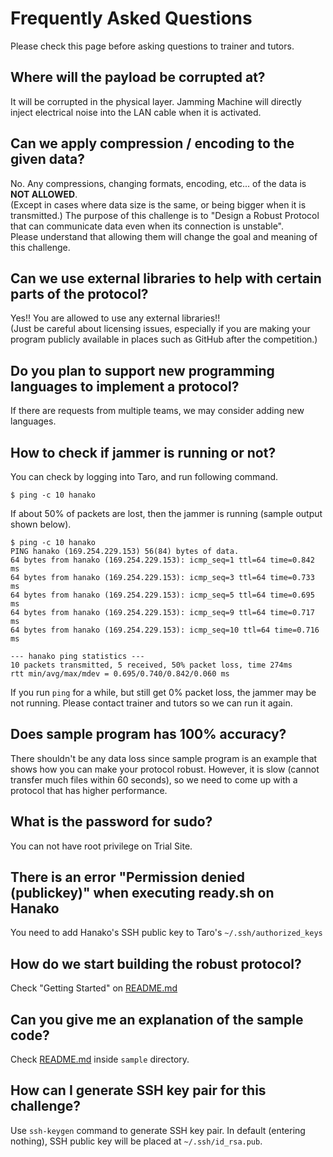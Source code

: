 # Frequently Asked Questions

Please check this page before asking questions to trainer and tutors.

## Where will the payload be corrupted at?

It will be corrupted in the physical layer. Jamming Machine will directly inject electrical noise into the LAN cable when it is activated.

## Can we apply compression / encoding to the given data?

No. Any compressions, changing formats, encoding, etc... of the data is **NOT ALLOWED**.  
(Except in cases where data size is the same, or being bigger when it is transmitted.) 
The purpose of this challenge is to "Design a Robust Protocol that can communicate data even when its connection is unstable".  
Please understand that allowing them will change the goal and meaning of this challenge.

## Can we use external libraries to help with certain parts of the protocol?

Yes!! You are allowed to use any external libraries!!  
(Just be careful about licensing issues, especially if you are making your program publicly available in places such as GitHub after the competition.)

## Do you plan to support new programming languages to implement a protocol?

If there are requests from multiple teams, we may consider adding new languages.

## How to check if jammer is running or not?

You can check by logging into Taro, and run following command.

```
$ ping -c 10 hanako
```

If about 50% of packets are lost, then the jammer is running (sample output shown below).

```
$ ping -c 10 hanako
PING hanako (169.254.229.153) 56(84) bytes of data.
64 bytes from hanako (169.254.229.153): icmp_seq=1 ttl=64 time=0.842 ms
64 bytes from hanako (169.254.229.153): icmp_seq=3 ttl=64 time=0.733 ms
64 bytes from hanako (169.254.229.153): icmp_seq=5 ttl=64 time=0.695 ms
64 bytes from hanako (169.254.229.153): icmp_seq=9 ttl=64 time=0.717 ms
64 bytes from hanako (169.254.229.153): icmp_seq=10 ttl=64 time=0.716 ms

--- hanako ping statistics ---
10 packets transmitted, 5 received, 50% packet loss, time 274ms
rtt min/avg/max/mdev = 0.695/0.740/0.842/0.060 ms
```

If you run `ping` for a while, but still get 0% packet loss, the jammer may be not running. 
Please contact trainer and tutors so we can run it again.

## Does sample program has 100% accuracy?

There shouldn't be any data loss since sample program is an example that shows how you can make your protocol robust. However, it is slow (cannot transfer much files within 60 seconds), so we need to come up with a protocol that has higher performance.

## What is the password for sudo?

You can not have root privilege on Trial Site.

## There is an error "Permission denied (publickey)" when executing ready.sh on Hanako

You need to add Hanako's SSH public key to Taro's `~/.ssh/authorized_keys`

## How do we start building the robust protocol?

Check "Getting Started" on [README.md](./README.md)

## Can you give me an explanation of the sample code?

Check [README.md](sample/README.md) inside `sample` directory.

## How can I generate SSH key pair for this challenge?

Use `ssh-keygen` command to generate SSH key pair. In default (entering nothing), SSH public key will be placed at `~/.ssh/id_rsa.pub`.
